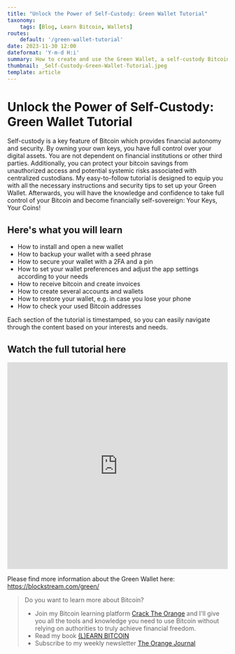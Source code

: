 ```yaml
---
title: "Unlock the Power of Self-Custody: Green Wallet Tutorial"
taxonomy:
    tags: [Blog, Learn Bitcoin, Wallets]
routes:
    default: '/green-wallet-tutorial'
date: 2023-11-30 12:00
dateformat: 'Y-m-d H:i'
summary: How to create and use the Green Wallet, a self-custody Bitcoin and Liquid wallet with advanced security features like 2FA, which makes spending your money without your consent impossible.
thumbnail: _Self-Custody-Green-Wallet-Tutorial.jpeg
template: article
---
```


# Unlock the Power of Self-Custody: Green Wallet Tutorial
Self-custody is a key feature of Bitcoin which provides financial autonomy and security. By owning your own keys, you have full control over your digital assets. You are not dependent on financial institutions or other third parties. Additionally, you can protect your bitcoin savings from unauthorized access and potential systemic risks associated with centralized custodians.
My easy-to-follow tutorial is designed to equip you with all the necessary instructions and security tips to set up your Green Wallet. Afterwards, you will have the knowledge and confidence to take full control of your Bitcoin and become financially self-sovereign: Your Keys, Your Coins!

## Here's what you will learn
* How to install and open a new wallet
* How to backup your wallet with a seed phrase
* How to secure your wallet with a 2FA and a pin
* How to set your wallet preferences and adjust the app settings according to your needs
* How to receive bitcoin and create invoices
* How to create several accounts and wallets
* How to restore your wallet, e.g. in case you lose your phone
* How to check your used Bitcoin addresses

Each section of the tutorial is timestamped, so you can easily navigate through the content based on your interests and needs.

## Watch the full tutorial here
<iframe width="100%" height="473" src="https://www.youtube.com/embed/1vdpmPGBG_8?si=JTgrGekK-bZX2fJq" title="YouTube video player" frameborder="0" allow="accelerometer; autoplay; clipboard-write; encrypted-media; gyroscope; picture-in-picture; web-share" allowfullscreen></iframe>

Please find more information about the Green Wallet here: https://blockstream.com/green/

> Do you want to learn more about Bitcoin? 
> * Join my Bitcoin learning platform [Crack The Orange](https://cracktheorange.com) and I'll give you all the tools and knowledge you need to use Bitcoin without relying on authorities to truly achieve financial freedom. 
> * Read my book [(L)EARN BITCOIN](https://learnbitcoin.link/)
> * Subscribe to my weekly newsletter [The Orange Journal](https://anita.link/news)